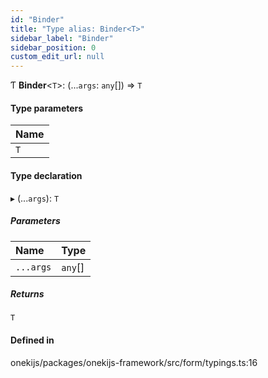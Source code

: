 ```yaml
---
id: "Binder"
title: "Type alias: Binder<T>"
sidebar_label: "Binder"
sidebar_position: 0
custom_edit_url: null
---
```


Ƭ **Binder**<`T`\>: (...`args`: `any`[]) => `T`

#### Type parameters

| Name |
| :------ |
| `T` |

#### Type declaration

▸ (...`args`): `T`

##### Parameters

| Name | Type |
| :------ | :------ |
| `...args` | `any`[] |

##### Returns

`T`

#### Defined in

onekijs/packages/onekijs-framework/src/form/typings.ts:16

